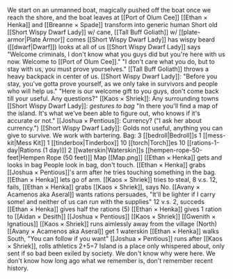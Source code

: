 
We start on an unmanned boat, magically pushed off the boat once we reach the shore, and the boat leaves at [[Port of Olum Cee]]
[[Ethan × Henka]] and [[Breanne × Spade]] transform into generic human
Short old [[Short Wispy Dwarf Lady]] w/ cane, [[Tall Buff Goliath]] w/ [[plate-armor|Plate Armor]] comes
[[Short Wispy Dwarf Lady]] has wispy beard ([[dwarf|Dwarf]]) looks at all of us
[[Short Wispy Dwarf Lady]] says "Welcome criminals, I don't know what you guys did but you're here with us now. Welcome to [[Port of Olum Cee]]."
"I don't care what you do, but to stay with us, you must prove yourselves."
[[Tall Buff Goliath]] throws a heavy backpack in center of us.
[[Short Wispy Dwarf Lady]]: "Before you stay, you've gotta prove yourself, as we only take in survivors and people who will help us."
"Here is our welcome gift to you guys, don't come back till your useful. Any questions?"
[[Kaos × Shriek]]: Any surrounding towns
[[Short Wispy Dwarf Lady]]: *gestures to bag* "In there you'll find a map of the island. It's what we've been able to figure out, who knows if it's accurate or not."
[[Joshua × Pentious]]: Currency? ("I ask her about currency.")
[[Short Wispy Dwarf Lady]]: Golds not useful, anything you can give to survive. We work with bartering.
Bag:
	3 [[bedroll|Bedroll]]s
	1 [[mess-kit|Mess Kit]]
	1 [[tinderbox|Tinderbox]]
	10 [[torch|Torch]]es
	10 [[rations-1-day|Rations (1 day)]]
	2 [[waterskin|Waterskin]]s
	[[hempen-rope-50-feet|Hempen Rope (50 feet)]]
	Map [[Map.png]]
[[Ethan × Henka]] gets and looks in bag
People look in bag, don't touch.
[[Ethan × Henka]] grabs [[Joshua × Pentious]]'s arm after he tries touching something in the bag.
[[Ethan × Henka]] lets go of arm.
[[Kaos × Shriek]] tries to steal, 8 v.s. 12, fails, [[Ethan × Henka]] grabs [[Kaos × Shriek]], says No.
[[Avany × Acamenos aka Aseral]] wants rations persuades, "It'll be lighter if I carry some! and neither of us can run with the supplies" 12 v.s. 2, succeds
[[Ethan × Henka]] gives half the rations (5)
[[Ethan × Henka]] gives 1 ration to [[Aidan × Desith]] [[Joshua × Pentious]] [[Kaos × Shriek]] [[Gwenith × Ignatious]]
[[Kaos × Shriek]] runs aimlessly away from the village (North)
[[Avany × Acamenos aka Aseral]] get 1 waterskin
[[Ethan × Henka]] walks South, "You can follow if you want"
[[Joshua × Pentious]] runs after [[Kaos × Shriek]], rolls athletics 2+5=7
Island is a place only whispered about, only sent if so bad been exiled by society. We don't know why were here.
We don't know how long ago what we remember is, don't remember recent history.